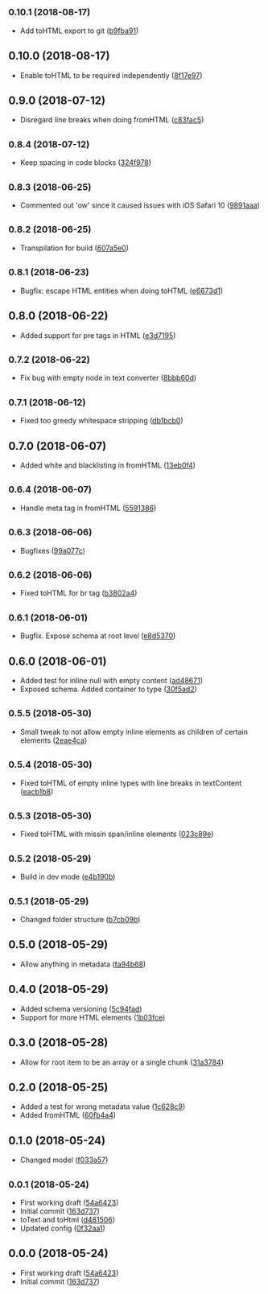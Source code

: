 ## <small>0.10.1 (2018-08-17)</small>

* Add toHTML export to git ([b9fba91](https://github.com/snowballdigital/crystallize-content-chunk/commit/b9fba91))



## 0.10.0 (2018-08-17)

* Enable toHTML to be required independently ([8f17e97](https://github.com/snowballdigital/crystallize-content-chunk/commit/8f17e97))



<a name="0.9.0"></a>
## 0.9.0 (2018-07-12)

* Disregard line breaks when doing fromHTML ([c83fac5](https://github.com/snowballdigital/crystallize-content-chunk/commit/c83fac5))



<a name="0.8.4"></a>
## <small>0.8.4 (2018-07-12)</small>

* Keep spacing in code blocks ([324f978](https://github.com/snowballdigital/crystallize-content-chunk/commit/324f978))



<a name="0.8.3"></a>
## <small>0.8.3 (2018-06-25)</small>

* Commented out 'ow' since it caused issues with iOS Safari 10 ([9891aaa](https://github.com/snowballdigital/crystallize-content-chunk/commit/9891aaa))



<a name="0.8.2"></a>
## <small>0.8.2 (2018-06-25)</small>

* Transpilation for build ([607a5e0](https://github.com/snowballdigital/crystallize-content-chunk/commit/607a5e0))



## <small>0.8.1 (2018-06-23)</small>

* Bugfix: escape HTML entities when doing toHTML ([e6673d1](https://github.com/snowballdigital/crystallize-content-chunk/commit/e6673d1))



<a name="0.8.0"></a>
## 0.8.0 (2018-06-22)

* Added support for pre tags in HTML ([e3d7195](https://github.com/snowballdigital/crystallize-content-chunk/commit/e3d7195))



<a name="0.7.2"></a>
## <small>0.7.2 (2018-06-22)</small>

* Fix bug with empty node in text converter ([8bbb60d](https://github.com/snowballdigital/crystallize-content-chunk/commit/8bbb60d))



<a name="0.7.1"></a>
## <small>0.7.1 (2018-06-12)</small>

* Fixed too greedy whitespace stripping ([db1bcb0](https://github.com/snowballdigital/crystallize-content-chunk/commit/db1bcb0))



<a name="0.7.0"></a>
## 0.7.0 (2018-06-07)

* Added white and blacklisting in fromHTML ([13eb0f4](https://github.com/snowballdigital/crystallize-content-chunk/commit/13eb0f4))



<a name="0.6.4"></a>
## <small>0.6.4 (2018-06-07)</small>

* Handle meta tag in fromHTML ([5591386](https://github.com/snowballdigital/crystallize-content-chunk/commit/5591386))



<a name="0.6.3"></a>
## <small>0.6.3 (2018-06-06)</small>

* Bugfixes ([99a077c](https://github.com/snowballdigital/crystallize-content-chunk/commit/99a077c))



<a name="0.6.2"></a>
## <small>0.6.2 (2018-06-06)</small>

* Fixed toHTML for br tag ([b3802a4](https://github.com/snowballdigital/crystallize-content-chunk/commit/b3802a4))



## <small>0.6.1 (2018-06-01)</small>

* Bugfix. Expose schema at root level ([e8d5370](https://github.com/snowballdigital/crystallize-content-chunk/commit/e8d5370))



## 0.6.0 (2018-06-01)

* Added test for inline null with empty content ([ad48671](https://github.com/snowballdigital/crystallize-content-chunk/commit/ad48671))
* Exposed schema. Added container to type ([30f5ad2](https://github.com/snowballdigital/crystallize-content-chunk/commit/30f5ad2))



<a name="0.5.5"></a>
## <small>0.5.5 (2018-05-30)</small>

* Small tweak to not allow empty inline elements as children of certain elements ([2eae4ca](https://github.com/snowballdigital/crystallize-content-chunk/commit/2eae4ca))



<a name="0.5.4"></a>
## <small>0.5.4 (2018-05-30)</small>

* Fixed toHTML of empty inline types with line breaks in textContent ([eacb1b8](https://github.com/snowballdigital/crystallize-content-chunk/commit/eacb1b8))



<a name="0.5.3"></a>
## <small>0.5.3 (2018-05-30)</small>

* Fixed toHTML with missin span/inline elements ([023c89e](https://github.com/snowballdigital/crystallize-content-chunk/commit/023c89e))



<a name="0.5.2"></a>
## <small>0.5.2 (2018-05-29)</small>

* Build in dev mode ([e4b190b](https://github.com/snowballdigital/crystallize-content-chunk/commit/e4b190b))



<a name="0.5.1"></a>
## <small>0.5.1 (2018-05-29)</small>

* Changed folder structure ([b7cb09b](https://github.com/snowballdigital/crystallize-content-chunk/commit/b7cb09b))



<a name="0.5.0"></a>
## 0.5.0 (2018-05-29)

* Allow anything in metadata ([fa94b68](https://github.com/snowballdigital/crystallize-content-chunk/commit/fa94b68))



<a name="0.4.0"></a>
## 0.4.0 (2018-05-29)

* Added schema versioning ([5c94fad](https://github.com/snowballdigital/crystallize-content-chunk/commit/5c94fad))
* Support for more HTML elements ([1b03fce](https://github.com/snowballdigital/crystallize-content-chunk/commit/1b03fce))



<a name="0.3.0"></a>
## 0.3.0 (2018-05-28)

* Allow for root item to be an array or a single chunk ([31a3784](https://github.com/snowballdigital/crystallize-content-chunk/commit/31a3784))



<a name="0.2.0"></a>
## 0.2.0 (2018-05-25)

* Added a test for wrong metadata value ([1c628c9](https://github.com/snowballdigital/crystallize-content-chunk/commit/1c628c9))
* Added fromHTML ([60fb4a4](https://github.com/snowballdigital/crystallize-content-chunk/commit/60fb4a4))



<a name="0.1.0"></a>
## 0.1.0 (2018-05-24)

* Changed model ([f033a57](https://github.com/snowballdigital/crystallize-content-chunk/commit/f033a57))



<a name="0.0.1"></a>
## <small>0.0.1 (2018-05-24)</small>

* First working draft ([54a6423](https://github.com/snowballdigital/crystallize-content-chunk/commit/54a6423))
* Initial commit ([163d737](https://github.com/snowballdigital/crystallize-content-chunk/commit/163d737))
* toText and toHtml ([d481506](https://github.com/snowballdigital/crystallize-content-chunk/commit/d481506))
* Updated config ([0f32aa1](https://github.com/snowballdigital/crystallize-content-chunk/commit/0f32aa1))



<a name="0.0.0"></a>
## 0.0.0 (2018-05-24)

* First working draft ([54a6423](https://github.com/snowballdigital/crystallize-content-chunk/commit/54a6423))
* Initial commit ([163d737](https://github.com/snowballdigital/crystallize-content-chunk/commit/163d737))



